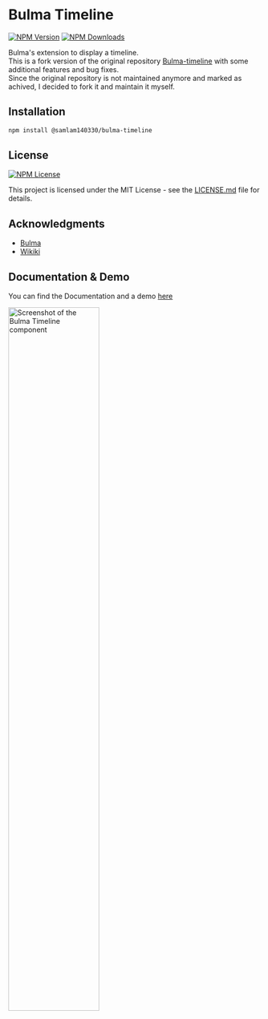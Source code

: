 # Bulma Timeline

[![NPM Version](https://img.shields.io/npm/v/%40samlam140330%2Fbulma-timeline)](https://www.npmjs.com/package/@samlam140330/bulma-timeline)
[![NPM Downloads](https://img.shields.io/npm/dy/%40samlam140330%2Fbulma-timeline)](https://www.npmjs.com/package/@samlam140330/bulma-timeline)

Bulma's extension to display a timeline.  
This is a fork version of the original repository [Bulma-timeline](https://github.com/Wikiki/bulma-timeline) with some additional features and bug fixes.  
Since the original repository is not maintained anymore and marked as achived, I decided to fork it and maintain it myself.

## Installation

```sh
npm install @samlam140330/bulma-timeline
```

## License

[![NPM License](https://img.shields.io/npm/l/%40samlam140330%2Fbulma-timeline)](https://www.npmjs.com/package/@samlam140330/bulma-timeline)

This project is licensed under the MIT License - see the [LICENSE.md](LICENSE) file for details.

## Acknowledgments

- [Bulma](https://github.com/jgthms/bulma)
- [Wikiki](https://github.com/Wikiki/bulma-timeline)

## Documentation & Demo

You can find the Documentation and a demo [here](https://wikiki.github.io/components/timeline/)

<img src="https://i.ibb.co/S0QDCg9/Screenshot-2019-02-10-at-13-21-15.png" alt="Screenshot of the Bulma Timeline component" width="60%">
